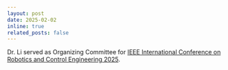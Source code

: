 ```yaml
---
layout: post
date: 2025-02-02
inline: true
related_posts: false
---
```


Dr. Li served as Organizing Committee for [IEEE International Conference on Robotics and Control Engineering 2025](https://www.robce.org/Committee.html).

